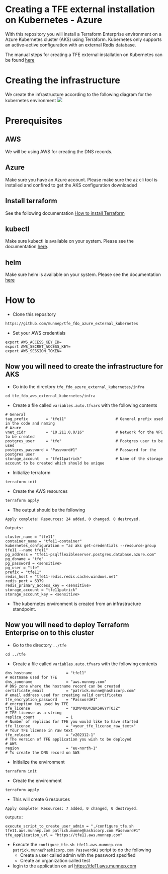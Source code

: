 # Creating a TFE external installation on Kubernetes - Azure

With this repository you will install a Terraform Enterprise environment on a Azure Kubernetes cluster (AKS) using Terraform. Kubernetes only supports an active-active configuration with an external Redis database. 

The manual steps for creating a TFE external installation on Kubernetes can be found [here](manual_steps/README.md)

# Creating the infrastructure

We create the infrastructure according to the following diagram for the kubernetes environment
![](diagram/diagram_tfe_kubernetes.png)  

# Prerequisites
## AWS
We will be using AWS for creating the DNS records. 

## Azure
Make sure you have an Azure account. Please make sure the az cli tool is installed and confired to get the AKS configuration downloaded

## Install terraform  
See the following documentation [How to install Terraform](https://learn.hashicorp.com/tutorials/terraform/install-cli)

## kubectl
Make sure kubectl is available on your system. Please see the documentation [here](https://kubernetes.io/docs/tasks/tools/).

## helm
Make sure helm is available on your system. Please see the documentation [here](https://helm.sh/docs/intro/install/)

# How to

- Clone this repository
```
https://github.com/munnep/tfe_fdo_azure_external_kubernetes
```
- Set your AWS credentials
```
export AWS_ACCESS_KEY_ID=
export AWS_SECRET_ACCESS_KEY=
export AWS_SESSION_TOKEN=
```

## Now you will need to create the infrastructure for AKS
- Go into the directory `tfe_fdo_azure_external_kubernetes/infra`
```
cd tfe_fdo_aws_external_kubernetes/infra
```
- Create a file called `variables.auto.tfvars` with the following contents
```
# General
tag_prefix        = "tfe11"                      # General prefix used in the code and naming
# Azure    
vnet_cidr         = "10.211.0.0/16"              # Network for the VPC to be created
postgres_user     = "tfe"                        # Postgres user to be used 
postgres_password = "Password#1"                 # Password for the postgres user
storage_account   = "tfe11patrick"               # Name of the storage account to be created which should be unique
``````
- Initialize terraform
```
terraform init
```
- Create the AWS resources
```
terraform apply
```
- The output should be the following
```
Apply complete! Resources: 24 added, 0 changed, 0 destroyed.

Outputs:

cluster_name = "tfe11"
container_name = "tfe11-container"
kubernetes_configuration = "az aks get-credentials --resource-group tfe11 --name tfe11"
pg_address = "tfe11-psqlflexibleserver.postgres.database.azure.com"
pg_dbname = "tfe"
pg_password = <sensitive>
pg_user = "tfe"
prefix = "tfe11"
redis_host = "tfe11-redis.redis.cache.windows.net"
redis_port = 6379
redis_primary_access_key = <sensitive>
storage_account = "tfe11patrick"
storage_account_key = <sensitive>
```
- The kubernetes environment is created from an infrastructure standpoint.   

## Now you will need to deploy Terraform Enterprise on to this cluster

- Go to the directory `../tfe`
```
cd ../tfe
```
- Create a file called `variables.auto.tfvars` with the following contents
```
dns_hostname               = "tfe11"                                   # Hostname used for TFE
dns_zonename               = "aws.munnep.com"                          # DNS zone where the hostname record can be created
certificate_email          = "patrick.munne@hashicorp.com"             # email address used for creating valid certificates
tfe_encryption_password    = "Password#1"                              # encryption key used by TFE
tfe_license                = "02MV4UU43BK5HGYYTOJZ"                    # TFE license as a string
replica_count              = 1                                         # Number of replicas for TFE you would like to have started
tfe_license                = "<your_tfe_license_raw_text>"             # Your TFE license in raw text
tfe_release                = "v202312-1"                               # The version of TFE application you wish to be deployed   
# AWS
region                     = "eu-north-1"                              # To create the DNS record on AWS          
```
- Initialize the environment
```
terraform init
```
- Create the environment
```
terraform apply
```
- This will create 6 resources
```
Apply complete! Resources: 7 added, 0 changed, 0 destroyed.

Outputs:

execute_script_to_create_user_admin = "./configure_tfe.sh tfe11.aws.munnep.com patrick.munne@hashicorp.com Password#1"
tfe_application_url = "https://tfe11.aws.munnep.com"
```
- Execute the `configure_tfe.sh tfe11.aws.munnep.com patrick.munne@hashicorp.com Password#1` script to do the following
  - Create a user called admin with the password specified
  - Create an organization called test
- login to the application on url https://tfe11.aws.munnep.com




